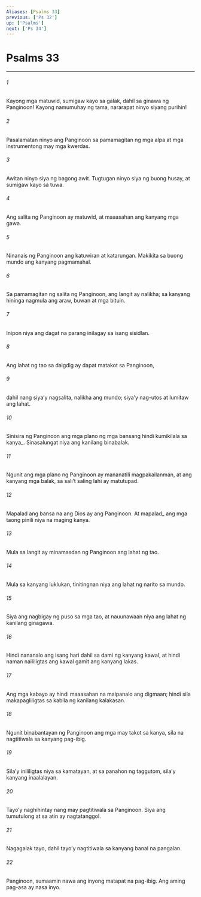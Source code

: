 ```yaml
---
Aliases: [Psalms 33]
previous: ['Ps 32']
up: ['Psalms']
next: ['Ps 34']
---
```

# Psalms 33

***






















###### 1 










Kayong mga matuwid, sumigaw kayo sa galak, dahil sa ginawa ng Panginoon! Kayong namumuhay ng tama, nararapat ninyo siyang purihin! 





















###### 2 










Pasalamatan ninyo ang Panginoon sa pamamagitan ng mga alpa at mga instrumentong may mga kwerdas. 





















###### 3 










Awitan ninyo siya ng bagong awit. Tugtugan ninyo siya ng buong husay, at sumigaw kayo sa tuwa. 





















###### 4 










Ang salita ng Panginoon ay matuwid, at maaasahan ang kanyang mga gawa. 





















###### 5 










Ninanais ng Panginoon ang katuwiran at katarungan. Makikita sa buong mundo ang kanyang pagmamahal. 





















###### 6 










Sa pamamagitan ng salita ng Panginoon, ang langit ay nalikha; sa kanyang hininga nagmula ang araw, buwan at mga bituin. 





















###### 7 










Inipon niya ang dagat na parang inilagay sa isang sisidlan. 





















###### 8 










Ang lahat ng tao sa daigdig ay dapat matakot sa Panginoon, 





















###### 9 










dahil nang siyaʼy nagsalita, nalikha ang mundo; siyaʼy nag-utos at lumitaw ang lahat. 





















###### 10 










Sinisira ng Panginoon ang mga plano ng mga bansang hindi kumikilala sa kanya_. Sinasalungat niya ang kanilang binabalak. 





















###### 11 










Ngunit ang mga plano ng Panginoon ay mananatili magpakailanman, at ang kanyang mga balak, sa saliʼt saling lahi ay matutupad. 





















###### 12 










Mapalad ang bansa na ang Dios ay ang Panginoon. At mapalad_ ang mga taong pinili niya na maging kanya. 





















###### 13 










Mula sa langit ay minamasdan ng Panginoon ang lahat ng tao. 





















###### 14 










Mula sa kanyang luklukan, tinitingnan niya ang lahat ng narito sa mundo. 





















###### 15 










Siya ang nagbigay ng puso sa mga tao, at nauunawaan niya ang lahat ng kanilang ginagawa. 





















###### 16 










Hindi nananalo ang isang hari dahil sa dami ng kanyang kawal, at hindi naman naililigtas ang kawal gamit ang kanyang lakas. 





















###### 17 










Ang mga kabayo ay hindi maaasahan na maipanalo ang digmaan; hindi sila makapagliligtas sa kabila ng kanilang kalakasan. 





















###### 18 










Ngunit binabantayan ng Panginoon ang mga may takot sa kanya, sila na nagtitiwala sa kanyang pag-ibig. 





















###### 19 










Silaʼy inililigtas niya sa kamatayan, at sa panahon ng taggutom, silaʼy kanyang inaalalayan. 





















###### 20 










Tayoʼy naghihintay nang may pagtitiwala sa Panginoon. Siya ang tumutulong at sa atin ay nagtatanggol. 





















###### 21 










Nagagalak tayo, dahil tayoʼy nagtitiwala sa kanyang banal na pangalan. 





















###### 22 










Panginoon, sumaamin nawa ang inyong matapat na pag-ibig. Ang aming pag-asa ay nasa inyo.
